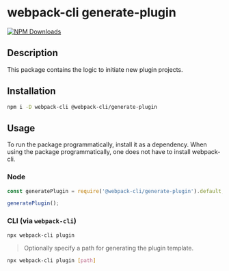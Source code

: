 # webpack-cli generate-plugin

[![NPM Downloads][downloads]][downloads-url]

## Description

This package contains the logic to initiate new plugin projects.

## Installation

```bash
npm i -D webpack-cli @webpack-cli/generate-plugin
```

## Usage

To run the package programmatically, install it as a dependency. When using the package programmatically, one does not have to install webpack-cli.

### Node

```js
const generatePlugin = require('@webpack-cli/generate-plugin').default;

generatePlugin();
```

### CLI (via `webpack-cli`)

```bash
npx webpack-cli plugin
```

> Optionally specify a path for generating the plugin template.

```bash
npx webpack-cli plugin [path]
```

[downloads]: https://img.shields.io/npm/dm/@webpack-cli/generate-plugin.svg
[downloads-url]: https://www.npmjs.com/package/@webpack-cli/generate-plugin
